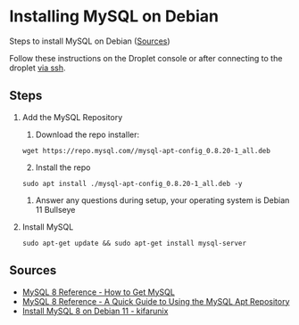 # Installing MySQL on Debian

Steps to install MySQL on Debian ([Sources](#sources))

Follow these instructions on the Droplet console or after connecting to the droplet [via ssh](https://docs.digitalocean.com/products/droplets/how-to/connect-with-ssh/).

## Steps

1. Add the MySQL Repository 
    1. Download the repo installer:

    `wget https://repo.mysql.com//mysql-apt-config_0.8.20-1_all.deb`

    2. Install the repo

    `sudo apt install ./mysql-apt-config_0.8.20-1_all.deb -y`

    1. Answer any questions during setup, your operating system is Debian 11 Bullseye

2. Install MySQL

    `sudo apt-get update && sudo apt-get install mysql-server`

## Sources

- [MySQL 8 Reference - How to Get MySQL](https://dev.mysql.com/doc/refman/8.0/en/getting-mysql.html)
- [MySQL 8 Reference - A Quick Guide to Using the MySQL Apt Repository](https://dev.mysql.com/doc/mysql-apt-repo-quick-guide/en/)
- [Install MySQL 8 on Debian 11 - kifarunix](https://kifarunix.com/install-mysql-8-on-debian-11/)
